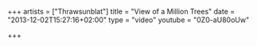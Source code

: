 +++
artists = ["Thrawsunblat"]
title = "View of a Million Trees"
date = "2013-12-02T15:27:16+02:00"
type = "video"
youtube = "0Z0-aU80oUw"

+++
